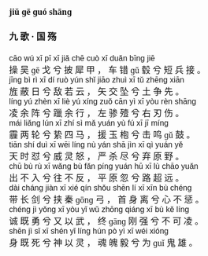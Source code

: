 <font face=楷体 size=4>

#### jiǔ  ɡē  ɡuó  shānɡ  
#### 九  歌 ·  国  殇  


<font face=Arial size=3>cāo  wú  xī  pī  xī  jiǎ  chē  cuò  xī  duǎn  bīnɡ  jiē  </font>  
操  吴  ɡē  戈  兮  披  犀  甲 ，  车  错  ɡǔ  毂  兮  短  兵  接 。  
<font face=Arial size=3>jīnɡ  bì  rì  xī  dí  ruò  yún  shǐ  jiāo  zhuì  xī  tǔ  zhēnɡ  xiān  </font>  
旌  蔽  日  兮  敌  若  云 ，  矢  交  坠  兮  土  争  先 。  
<font face=Arial size=3>línɡ  yú  zhèn  xī  liè  yú  xínɡ  zuǒ  cān  yì  xī  yòu  rèn  shānɡ  </font>  
凌  余  阵  兮  躐  余  行 ，  左  骖  殪  兮  右  刃  伤 。  
<font face=Arial size=3>mái  liǎnɡ  lún  xī  zhí  sì  mǎ  yuán  yù  fú  xī  jī  mínɡ  </font>  
霾  两  轮  兮  絷  四  马 ，  援  玉  枹  兮  击  鸣  ɡǔ  鼓 。  
<font face=Arial size=3>tiān  shí  duì  xī  wēi  línɡ  nù  yán  shā  jìn  xī  qì  yuán  yě  </font>  
天  时  怼  兮  威  灵  怒 ，  严  杀  尽  兮  弃  原  野 。  
<font face=Arial size=3>chū  bù  rù  xī  wǎnɡ  bù  fǎn  pínɡ  yuán  hū  xī  lù  chāo  yuǎn  </font>  
出  不  入  兮  往  不  反 ，  平  原  忽  兮  路  超  远 。  
<font face=Arial size=3>dài  chánɡ  jiàn  xī  xié  qín  shǒu  shēn  lí  xī  xīn  bù  chénɡ  </font>  
带  长  剑  兮  挟  秦  ɡōnɡ  弓 ，  首  身  离  兮  心  不  惩 。  
<font face=Arial size=3>chénɡ  jì  yǒnɡ  xī  yòu  yǐ  wǔ  zhōnɡ  qiánɡ  xī  bù  kě  línɡ  </font>  
诚  既  勇  兮  又  以  武 ，  终  ɡānɡ  刚  强  兮  不  可  凌 。  
<font face=Arial size=3>shēn  jì  sǐ  xī  shén  yǐ  línɡ  hún  pò  yì  xī  wéi  xiónɡ  </font>  
身  既  死  兮  神  以  灵 ，  魂  魄  毅  兮  为  ɡuǐ  鬼  雄 。  


</font>